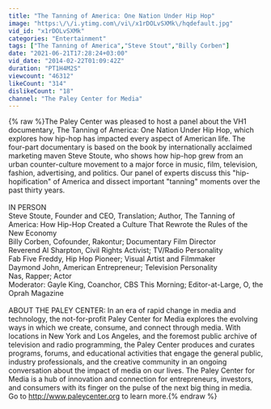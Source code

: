 ```yaml
---
title: "The Tanning of America: One Nation Under Hip Hop"
image: "https:\/\/i.ytimg.com\/vi\/x1rDOLvSXMk\/hqdefault.jpg"
vid_id: "x1rDOLvSXMk"
categories: "Entertainment"
tags: ["The Tanning of America","Steve Stout","Billy Corben"]
date: "2021-06-21T17:28:24+03:00"
vid_date: "2014-02-22T01:09:42Z"
duration: "PT1H4M2S"
viewcount: "46312"
likeCount: "314"
dislikeCount: "18"
channel: "The Paley Center for Media"
---
```

{% raw %}The Paley Center was pleased to host a panel about the VH1 documentary, The Tanning of America: One Nation Under Hip Hop, which explores how hip-hop has impacted every aspect of American life. The four-part documentary is based on the book by internationally acclaimed marketing maven Steve Stoute, who shows how hip-hop grew from an urban counter-culture movement to a major force in music, film, television, fashion, advertising, and politics. Our panel of experts  discuss this &quot;hip-hopification&quot; of America and dissect important &quot;tanning&quot; moments over the past thirty years. <br /><br />IN PERSON<br />Steve Stoute, Founder and CEO, Translation; Author, The Tanning of America: How Hip-Hop Created a Culture That Rewrote the Rules of the New Economy<br />Billy Corben, Cofounder, Rakontur; Documentary Film Director<br />Reverend Al Sharpton, Civil Rights Activist; TV/Radio Personality<br />Fab Five Freddy, Hip Hop Pioneer; Visual Artist and Filmmaker<br />Daymond John, American Entrepreneur; Television Personality<br />Nas, Rapper; Actor<br />Moderator: Gayle King, Coanchor, CBS This Morning; Editor-at-Large, O, the Oprah Magazine<br /><br />ABOUT THE PALEY CENTER: In an era of rapid change in media and technology, the not-for-profit Paley Center for Media explores the evolving ways in which we create, consume, and connect through media. With locations in New York and Los Angeles, and the foremost public archive of television and radio programming, the Paley Center produces and curates programs, forums, and educational activities that engage the general public, industry professionals, and the creative community in an ongoing conversation about the impact of media on our lives. The Paley Center for Media is a hub of innovation and connection for entrepreneurs, investors, and consumers with its finger on the pulse of the next big thing in media. Go to <a rel="nofollow" target="blank" href="http://www.paleycenter.org">http://www.paleycenter.org</a> to learn more.{% endraw %}
